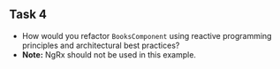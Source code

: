 ## Task 4

- How would you refactor `BooksComponent` using reactive programming principles and architectural best practices?
- **Note:** NgRx should not be used in this example.
